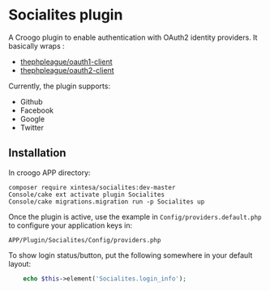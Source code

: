 # Socialites plugin

A Croogo plugin to enable authentication with OAuth2 identity providers.
It basically wraps :
  * [thephpleague/oauth1-client](https://github.com/thephpleague/oauth1-client)
  * [thephpleague/oauth2-client](https://github.com/thephpleague/oauth2-client)

Currently, the plugin supports:

  * Github
  * Facebook
  * Google
  * Twitter

## Installation

In croogo APP directory:

	composer require xintesa/socialites:dev-master
	Console/cake ext activate plugin Socialites
	Console/cake migrations.migration run -p Socialites up

Once the plugin is active, use the example in `Config/providers.default.php`
to configure your application keys in:

	APP/Plugin/Socialites/Config/providers.php

To show login status/button, put the following somewhere in your default layout:

```php
	echo $this->element('Socialites.login_info');
```
